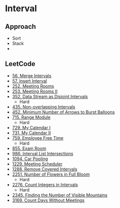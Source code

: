 # Interval

## Approach

- Sort
- Stack
- 

## LeetCode

- [56. Merge Intervals](https://leetcode.com/problems/merge-intervals/description)
- [57. Insert Interval](https://leetcode.com/problems/insert-interval/description)
- [252. Meeting Rooms](https://leetcode.com/problems/meeting-rooms/description)
- [253. Meeting Rooms II](https://leetcode.com/problems/meeting-rooms-ii/description)
- [352. Data Stream as Disjoint Intervals](https://leetcode.com/problems/data-stream-as-disjoint-intervals/description)
  - Hard
- [435. Non-overlapping Intervals](https://leetcode.com/problems/non-overlapping-intervals/description)
- [452. Minimum Number of Arrows to Burst Balloons](https://leetcode.com/problems/minimum-number-of-arrows-to-burst-balloons)
- [715. Range Module](https://leetcode.com/problems/range-module/description)
  - Hard
- [729. My Calendar I](https://leetcode.com/problems/my-calendar-i/description)
- [731. My Calendar II](https://leetcode.com/problems/my-calendar-ii/description)
- [759. Employee Free Time](https://leetcode.com/problems/employee-free-time/description)
  - Hard
- [855. Exam Room](https://leetcode.com/problems/exam-room/description)
- [986. Interval List Intersections](https://leetcode.com/problems/interval-list-intersections/description)
- [1094. Car Pooling](https://leetcode.com/problems/car-pooling/description/)
- [1229. Meeting Scheduler](https://leetcode.com/problems/meeting-scheduler/description)
- [1288. Remove Covered Intervals](https://leetcode.com/problems/remove-covered-intervals/description)
- [2251. Number of Flowers in Full Bloom](https://leetcode.com/problems/number-of-flowers-in-full-bloom/description/)
  - Hard
- [2276. Count Integers in Intervals](https://leetcode.com/problems/count-integers-in-intervals/description)
  - Hard
- [2345. Finding the Number of Visible Mountains](https://leetcode.com/problems/finding-the-number-of-visible-mountains/description)
- [3169. Count Days Without Meetings](https://leetcode.com/problems/count-days-without-meetings/description/)